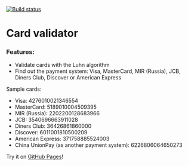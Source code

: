 [![Build status](https://ci.appveyor.com/api/projects/status/2t0fw5uj17xuccgx?svg=true)](https://ci.appveyor.com/project/solarlime/ahj-homework-4)

# Card validator

### Features:
- Validate cards with the Luhn algorithm
- Find out the payment system: Visa, MasterCard, MIR (Russia), JCB, Diners Club, Discover or American Express

Sample cards:
- Visa: 4276010021346554
- MasterCard: 5189010004509395
- MIR (Russia): 2202200128683966
- JCB: 3540696663911028
- Diners Club: 36426861860000
- Discover: 6011001810500209
- American Express: 371758885524003
- China UnionPay (as another payment system): 6226806064650273

Try it on [GitHub Pages](https://solarlime.github.io/ahj-homework-4/)!
